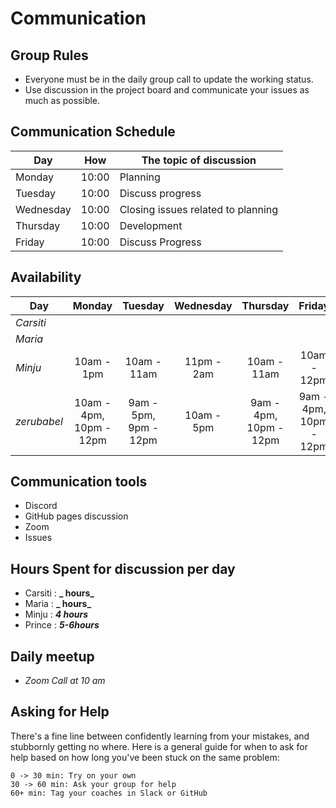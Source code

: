 # Communication

## Group Rules

<!-- any general rules you'd like to set for your group? -->

- Everyone must be in the daily group call to update the working status.
- Use discussion in the project board and communicate your issues as much as
  possible.

## Communication Schedule

| Day       |  How  | The topic of discussion            |
| --------- | :---: | ---------------------------------- |
| Monday    | 10:00 | Planning                           |
| Tuesday   | 10:00 | Discuss progress                   |
| Wednesday | 10:00 | Closing issues related to planning |
| Thursday  | 10:00 | Development                        |
| Friday    | 10:00 | Discuss Progress                   |

## Availability

| Day         |         Monday          |        Tuesday        | Wednesday  |        Thursday        |         Friday         |  Saturday  | Sunday |
| ----------- | :---------------------: | :-------------------: | :--------: | :--------------------: | :--------------------: | :--------: | :----: |
| _Carsiti_   |                         |                       |            |                        |                        |            |        |
| _Maria_     |                         |                       |            |                        |                        |            |        |
| _Minju_     |       10am - 1pm        |      10am - 11am      | 11pm - 2am |      10am - 11am       |      10am - 12pm       |     -      |   -    |
| _zerubabel_ | 10am - 4pm, 10pm - 12pm | 9am - 5pm, 9pm - 12pm | 10am - 5pm | 9am - 4pm, 10pm - 12pm | 9am - 4pm, 10pm - 12pm | 11am - 7pm |

## Communication tools

- Discord
- GitHub pages discussion
- Zoom
- Issues

## Hours Spent for discussion per day

- Carsiti : **_ hours_**
- Maria : **_ hours_**
- Minju : **_4 hours_**
- Prince : **_5-6hours_**

## Daily meetup

- _Zoom Call at 10 am_

## Asking for Help

There's a fine line between confidently learning from your mistakes, and
stubbornly getting no where. Here is a general guide for when to ask for help
based on how long you've been stuck on the same problem:

    0 -> 30 min: Try on your own
    30 -> 60 min: Ask your group for help
    60+ min: Tag your coaches in Slack or GitHub

